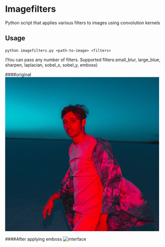 # Imagefilters
Python script that applies various filters to images using convolution kernels

## Usage
`python imagefilters.py <path-to-image> <filters>`

(You can pass any number of filters. Supported filters:small_blur, large_blue, sharpen, laplacian, sobel_x, sobel_y, emboss)


####original
![interface](s.jpg)

####After applying emboss
![interface](final.jpg)

